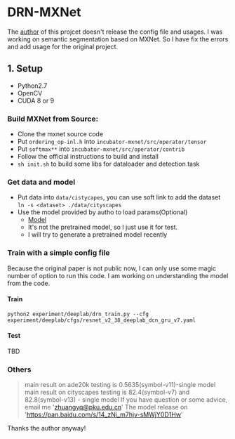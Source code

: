 # DRN-MXNet
The [author](https://github.com/zhuangyqin/DRN.git) of this projcet doesn't release the config file and usages.
I was working on semantic segmentation based on MXNet. So I have fix the errors and add usage for the original project.

## 1. Setup
- Python2.7
- OpenCV
- CUDA 8 or 9

### Build MXNet from Source:
- Clone the mxnet source code
- Put `ordering_op-inl.h` into `incubator-mxnet/src/operator/tensor`
- Put `softmax**` into `incubator-mxnet/src/operator/contrib`
- Follow the official instructions to build and install
- `sh init.sh` to build some libs for dataloader and detection task

### Get data and model
- Put data into `data/cistycapes`, you can use soft link to add the dataset
    `ln -s <dataset> ./data/cityscapes`
- Use the model provided by autho to load params(Optional)
    - [Model](https://pan.baidu.com/s/14_zNi_m7hjv-sMWjY0D1Hw)
    - It's not the pretrained model, so I just use it for test.
    - I will try to generate a pretrained model recently

### Train with a simple config file
Because the original paper is not public now, I can only use some magic number of option to run this code. I am working on understanding the model from the code.
#### Train
`python2 experiment/deeplab/drn_train.py --cfg experiment/deeplab/cfgs/resnet_v2_38_deeplab_dcn_gru_v7.yaml`
#### Test
TBD

### Others 
> main result on ade20k testing is 0.5635(symbol-v11)-single model main result on cityscapes testing is 82.4(symbol-v7) and 82.8(symbol-v13) - single model
> If you have question or some advice, email me 'zhuangyq@pku.edu.cn'
> The model release on 'https://pan.baidu.com/s/14_zNi_m7hjv-sMWjY0D1Hw'

Thanks the author anyway!

